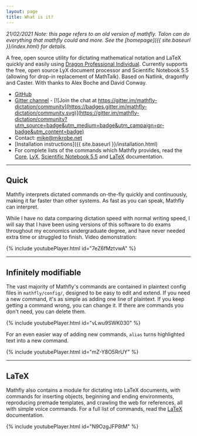 ```yaml
---
layout: page
title: What is it?
---
```


*21/02/2021 Note: this page refers to an old version of mathfly. Talon can do everything that mathfly could and more. See the [homepage]({{ site.baseurl }}/index.html) for details.*

A free, open source utility for dictating mathematical notation and LaTeX quickly and easily using [Dragon Professional Individual](https://www.nuance.com/en-gb/dragon/business-solutions/dragon-professional-individual.html). Currently supports the free, open source LyX document processor and Scientific Notebook 5.5 (allowing for drop-in replacement of MathTalk). Based on Natlink, dragonfly and Caster. With thanks to Alex Boche and David Conway.

* [GitHub](https://github.com/mrob95/mathfly)
* [Gitter channel](https://gitter.im/mathfly-dictation/community) - [![Join the chat at https://gitter.im/mathfly-dictation/community](https://badges.gitter.im/mathfly-dictation/community.svg)](https://gitter.im/mathfly-dictation/community?utm_source=badge&utm_medium=badge&utm_campaign=pr-badge&utm_content=badge)
* Contact: [mike@mikrobe.net](mailto:mike@mikrobe.net)
* [Installation instructions]({{ site.baseurl }}/installation.html)
* For complete lists of the commands which Mathfly provides, read the [Core](https://github.com/mrob95/mathfly/blob/master/mathfly/docs/Core.pdf), [LyX](https://github.com/mrob95/mathfly/blob/master/mathfly/docs/LyX.pdf), [Scientific Notebook 5.5](https://github.com/mrob95/mathfly/blob/master/mathfly/docs/Scientific_Notebook.pdf) and [LaTeX](https://github.com/mrob95/mathfly/blob/master/mathfly/docs/LaTeX.pdf) documentation.

***

## Quick
Mathfly interprets dictated commands on-the-fly quickly and continuously, making it far faster than other systems. As fast as you can speak, Mathfly can interpret.

While I have no data comparing dictation speed with normal writing speed, I will say that I have been using versions of this software to do exams throughout my economics undergraduate degree, and have never needed extra time or struggled to finish. Video demonstration:

{% include youtubePlayer.html id="7eZ6fMztvwA" %}

***

## Infinitely modifiable
The vast majority of Mathfly\'s commands are contained in plaintext config files in `mathfly/config/`, designed to be easy to edit and extend. If you need a new command, it\'s as simple as adding one line of plaintext. If you keep getting a command wrong, you can change it. If there are commands you don\'t need, you can delete them.

{% include youtubePlayer.html id="vLwu9SWK030" %}

For an even easier way of adding new commands, `alias` turns highlighted text into a new command.

{% include youtubePlayer.html id="mZ-Y8O5RrUY" %}

***

## LaTeX
Mathfly also contains a module for dictating into LaTeX documents, with commands for inserting objects, beginning and ending environments, reproducing premade templates, and crawling the web for references, all with simple voice commands. For a full list of commands, read the [LaTeX](https://github.com/mrob95/mathfly/blob/master/mathfly/docs/LaTeX.pdf) documentation.

{% include youtubePlayer.html id="N9OzgJFP8tM" %}

